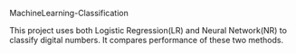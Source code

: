 MachineLearning-Classification

This project uses both Logistic Regression(LR) and Neural Network(NR) to classify digital numbers.
It compares performance of these two methods.
